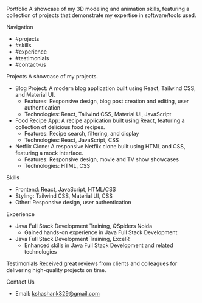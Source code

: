 Portfolio
A showcase of my 3D modeling and animation skills, featuring a collection of projects that demonstrate my expertise in software/tools used.


Navigation
- #projects
- #skills
- #experience
- #testimonials
- #contact-us

Projects
A showcase of my projects.

- Blog Project: A modern blog application built using React, Tailwind CSS, and Material UI.
    - Features: Responsive design, blog post creation and editing, user authentication
    - Technologies: React, Tailwind CSS, Material UI, JavaScript
- Food Recipe App: A recipe application built using React, featuring a collection of delicious food recipes.
    - Features: Recipe search, filtering, and display
    - Technologies: React, JavaScript, CSS
- Netflix Clone: A responsive Netflix clone built using HTML and CSS, featuring a mock interface.
    - Features: Responsive design, movie and TV show showcases
    - Technologies: HTML, CSS

Skills
- Frontend: React, JavaScript, HTML/CSS
- Styling: Tailwind CSS, Material UI, CSS
- Other: Responsive design, user authentication

Experience
- Java Full Stack Development Training, QSpiders Noida
    - Gained hands-on experience in Java Full Stack Development
- Java Full Stack Development Training, ExcelR
    - Enhanced skills in Java Full Stack Development and related technologies

Testimonials
Received great reviews from clients and colleagues for delivering high-quality projects on time.

Contact Us
- Email: kshashank329@gmail.com

